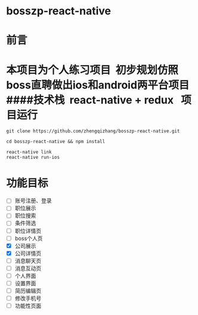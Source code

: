 # bosszp-react-native
前言
====
  本项目为个人练习项目  初步规划仿照boss直聘做出ios和android两平台项目 
####技术栈
  react-native + redux
   项目运行
====
```
git clone https://github.com/zhengqizhang/bosszp-react-native.git

cd bosszp-react-native && npm install

react-native link
react-native run-ios
```
  功能目标
====
- [ ] 账号注册、登录
- [ ] 职位展示
- [ ] 职位搜索
- [ ] 条件筛选
- [ ] 职位详情页
- [ ] boss个人页
- [X] 公司展示
- [X] 公司详情页
- [ ] 消息聊天页
- [ ] 消息互动页
- [ ] 个人界面
- [ ] 设置界面
- [ ] 简历编辑页
- [ ] 修改手机号
- [ ] 功能性页面
